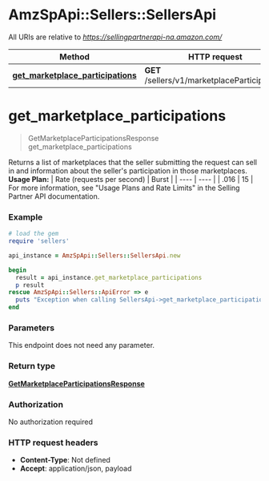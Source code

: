 # AmzSpApi::Sellers::SellersApi

All URIs are relative to *https://sellingpartnerapi-na.amazon.com/*

Method | HTTP request | Description
------------- | ------------- | -------------
[**get_marketplace_participations**](SellersApi.md#get_marketplace_participations) | **GET** /sellers/v1/marketplaceParticipations | 

# **get_marketplace_participations**
> GetMarketplaceParticipationsResponse get_marketplace_participations



Returns a list of marketplaces that the seller submitting the request can sell in and information about the seller's participation in those marketplaces.  **Usage Plan:**  | Rate (requests per second) | Burst | | ---- | ---- | | .016 | 15 |  For more information, see \"Usage Plans and Rate Limits\" in the Selling Partner API documentation.

### Example
```ruby
# load the gem
require 'sellers'

api_instance = AmzSpApi::Sellers::SellersApi.new

begin
  result = api_instance.get_marketplace_participations
  p result
rescue AmzSpApi::Sellers::ApiError => e
  puts "Exception when calling SellersApi->get_marketplace_participations: #{e}"
end
```

### Parameters
This endpoint does not need any parameter.

### Return type

[**GetMarketplaceParticipationsResponse**](GetMarketplaceParticipationsResponse.md)

### Authorization

No authorization required

### HTTP request headers

 - **Content-Type**: Not defined
 - **Accept**: application/json, payload



